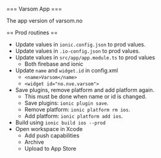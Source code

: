 === Varsom App ===

The app version of varsom.no

== Prod routines ==

* Update values in `ionic.config.json` to prod values.
* Update values in `.io-config.json` to prod values.
* Update values in `src/app/app.module.ts` to prod values
  * Both firebase and ionic
* Update `name` and `widget.id` in config.xml
  * `<name>Varsom</name>`
  * `<widget id="no.nve.varsom">`
* Save plugins, remove platform and add platform again. 
  * This must be done when name or id is changed.
  * Save plugins: `ionic plugin save`. 
  * Remove platform: `ionic platform rm ios`. 
  * Add platform: `ionic platform add ios`. 
* Build using `ionic build ios --prod`
* Open workspace in Xcode
  * Add push capabilities
  * Archive
  * Upload to App Store
 

